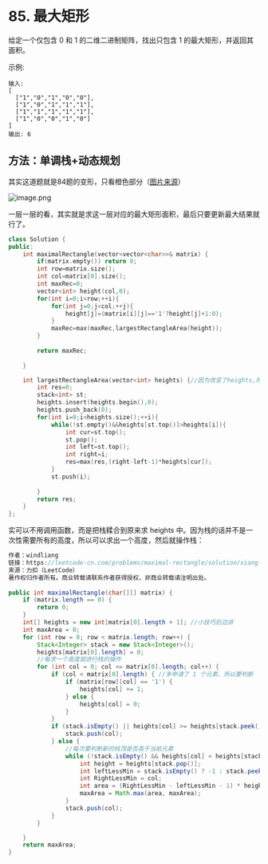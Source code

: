 # 85. 最大矩形

给定一个仅包含 0 和 1 的二维二进制矩阵，找出只包含 1 的最大矩形，并返回其面积。

示例:

```
输入:
[
  ["1","0","1","0","0"],
  ["1","0","1","1","1"],
  ["1","1","1","1","1"],
  ["1","0","0","1","0"]
]
输出: 6
```



## 方法：单调栈+动态规划

其实这道题就是84题的变形，只看橙色部分（[图片来源](https://leetcode-cn.com/problems/maximal-rectangle/solution/xiang-xi-tong-su-de-si-lu-fen-xi-duo-jie-fa-by-1-8/)）

![image.png](https://pic.leetcode-cn.com/aabb1b287134cf950aa80526806ef4025e3920d57d237c0369ed34fae83e2690-image.png)

一层一层的看，其实就是求这一层对应的最大矩形面积，最后只要更新最大结果就行了。

```C++
class Solution {
public:
    int maximalRectangle(vector<vector<char>>& matrix) {
        if(matrix.empty()) return 0;
        int row=matrix.size();
        int col=matrix[0].size();
        int maxRec=0;
        vector<int> height(col,0);
        for(int i=0;i<row;++i){
            for(int j=0;j<col;++j){
                height[j]=(matrix[i][j]=='1'?height[j]+1:0);
            }
            maxRec=max(maxRec,largestRectangleArea(height));
        }
        
        return maxRec;
        
    }

    int largestRectangleArea(vector<int> heights) {//因为改变了heights,所以不能使用引用
        int res=0;
        stack<int> st;
        heights.insert(heights.begin(),0);
        heights.push_back(0);
        for(int i=0;i<heights.size();++i){
            while(!st.empty()&&heights[st.top()]>heights[i]){
                int cur=st.top();
                st.pop();
                int left=st.top();
                int right=i;
                res=max(res,(right-left-1)*heights[cur]);
            }
            st.push(i);
            
        }
        return res;
    }
};
```

实可以不用调用函数，而是把栈糅合到原来求 heights 中。因为栈的话并不是一次性需要所有的高度，所以可以求出一个高度，然后就操作栈：

```JAVA 
作者：windliang
链接：https://leetcode-cn.com/problems/maximal-rectangle/solution/xiang-xi-tong-su-de-si-lu-fen-xi-duo-jie-fa-by-1-8/
来源：力扣（LeetCode）
著作权归作者所有。商业转载请联系作者获得授权，非商业转载请注明出处。
  
public int maximalRectangle(char[][] matrix) {
    if (matrix.length == 0) {
        return 0;
    }
    int[] heights = new int[matrix[0].length + 1]; //小技巧后边讲
    int maxArea = 0;
    for (int row = 0; row < matrix.length; row++) {
        Stack<Integer> stack = new Stack<Integer>();
        heights[matrix[0].length] = 0;
        //每求一个高度就进行栈的操作
        for (int col = 0; col <= matrix[0].length; col++) {
            if (col < matrix[0].length) { //多申请了 1 个元素，所以要判断
                if (matrix[row][col] == '1') {
                    heights[col] += 1;
                } else {
                    heights[col] = 0;
                }
            }
            if (stack.isEmpty() || heights[col] >= heights[stack.peek()]) {
                stack.push(col);
            } else {
                //每次要判断新的栈顶是否高于当前元素
                while (!stack.isEmpty() && heights[col] < heights[stack.peek()]) {
                    int height = heights[stack.pop()];
                    int leftLessMin = stack.isEmpty() ? -1 : stack.peek();
                    int RightLessMin = col;
                    int area = (RightLessMin - leftLessMin - 1) * height;
                    maxArea = Math.max(area, maxArea);
                }
                stack.push(col);
            }
        }

    }
    return maxArea;
}

```

